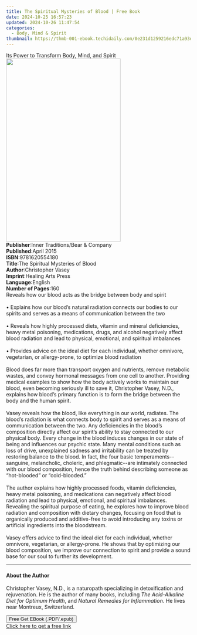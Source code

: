 ```yaml
---
title: The Spiritual Mysteries of Blood | Free Book
date: 2024-10-25 16:57:23
updated: 2024-10-26 11:47:54
categories:
  - Body, Mind & Spirit
thumbnail: https://thmb-001-ebook.techidaily.com/0e231d1259216edc71a93d6e73c5cd13ebd8b0f86722e0a5868713e6d56a99ef.jpg
---
```

<main id="book-container">
  <div class="flex flex-col">
    <div class="book-brief flex-1 py-6 px-4 sm:p-6 md:py-10 md:px-8">
      <!-- brief-->
      <div class="book-brief-main">
        Its Power to Transform Body, Mind, and Spirit
      </div>
    </div>
    <div
      class="book-meta-info flex-1 grid gap-4 col-start-1 col-end-3 row-start-1 sm:mb-6 sm:grid-cols-4 lg:gap-6 lg:col-start-2 lg:row-end-6 lg:row-span-6 lg:mb-0"
    >
      <div
        class="book-meta-info-left place-content-center mt-4 p-4 text-sm leading-6 col-start-2 col-span-2 dark:text-slate-400"
      >
        <img
          class="w-full h-500 object-cover rounded-lg sm:h-255 sm:col-span-2 lg:col-span-full"
          src="https://img-001-ebook.techidaily.com/cd6766323594de36e81a9e89d860267cf77f9a95a38927f71773c643e2ce02ba.jpg"
          alt=""
          width="312"
          height="500"
        />
      </div>
      <div
        class="book-meta-info-right mt-2 col-start-1 row-start-2 col-span-3 self-center"
      >
        <!-- meta data  -->
        <div class="flex flex-col px-4 md:px-8">
          <div class="flex-1">
            <strong>Publisher</strong>:<span class="px-2"
              >Inner Traditions/Bear &amp; Company</span
            >
          </div>
          <div class="flex-1">
            <strong>Published</strong>:<span class="px-2">April 2015</span>
          </div>
          <div class="flex-1">
            <strong>ISBN</strong>:<span class="px-2">9781620554180</span>
          </div>
          <div class="flex-1">
            <strong>Title</strong>:<span class="px-2"
              >The Spiritual Mysteries of Blood</span
            >
          </div>
          <div class="flex-1">
            <strong>Author</strong>:<span class="px-2">Christopher Vasey</span>
          </div>
          <div class="flex-1">
            <strong>Imprint</strong>:<span class="px-2"
              >Healing Arts Press</span
            >
          </div>
          <div class="flex-1">
            <strong>Language</strong>:<span class="px-2">English</span>
          </div>
          <div class="flex-1">
            <strong>Number of Pages</strong>:<span class="px-2">160</span>
          </div>
        </div>
      </div>
    </div>
    <div class="book-description flex-1 py-6 px-4 sm:p-6 md:py-10 md:px-8">
      <div class="book-description-main">
        <div accordion-content="" id="description">
          Reveals how our blood acts as the bridge between body and spirit
          <br />
          <br />• Explains how our blood’s natural radiation connects our bodies
          to our spirits and serves as a means of communication between the two
          <br />
          <br />• Reveals how highly processed diets, vitamin and mineral
          deficiencies, heavy metal poisoning, medications, drugs, and alcohol
          negatively affect blood radiation and lead to physical, emotional, and
          spiritual imbalances <br />
          <br />• Provides advice on the ideal diet for each individual, whether
          omnivore, vegetarian, or allergy-prone, to optimize blood radiation
          <br />
          <br />Blood does far more than transport oxygen and nutrients, remove
          metabolic wastes, and convey hormonal messages from one cell to
          another. Providing medical examples to show how the body actively
          works to maintain our blood, even becoming seriously ill to save it,
          Christopher Vasey, N.D., explains how blood’s primary function is to
          form the bridge between the body and the human spirit. <br />
          <br />Vasey reveals how the blood, like everything in our world,
          radiates. The blood’s radiation is what connects body to spirit and
          serves as a means of communication between the two. Any deficiencies
          in the blood’s composition directly affect our spirit’s ability to
          stay connected to our physical body. Every change in the blood induces
          changes in our state of being and influences our psychic state. Many
          mental conditions such as loss of drive, unexplained sadness and
          irritability can be treated by restoring balance to the blood. In
          fact, the four basic temperaments--sanguine, melancholic, choleric,
          and phlegmatic--are intimately connected with our blood composition,
          hence the truth behind describing someone as “hot-blooded” or
          “cold-blooded.” <br />
          <br />The author explains how highly processed foods, vitamin
          deficiencies, heavy metal poisoning, and medications can negatively
          affect blood radiation and lead to physical, emotional, and spiritual
          imbalances. Revealing the spiritual purpose of eating, he explores how
          to improve blood radiation and composition with dietary changes,
          focusing on food that is organically produced and additive-free to
          avoid introducing any toxins or artificial ingredients into the
          bloodstream. <br />
          <br />Vasey offers advice to find the ideal diet for each individual,
          whether omnivore, vegetarian, or allergy-prone. He shows that by
          optimizing our blood composition, we improve our connection to spirit
          and provide a sound base for our soul to further its development.
        </div>
        <div class="accordion-fader"></div>
      </div>
    </div>
    <div class="book-excerpts flex-1 py-6 px-4 sm:p-6 md:py-10 md:px-8">
      <!-- excerpts-->
      <div class="book-excerpts-main">
        <hr />
        <h4 class="placeholder placeholder-heading">
          <span>About the Author</span>
        </h4>
        <p>
          Christopher Vasey, N.D., is a naturopath specializing in
          detoxification and rejuvenation. He is the author of many books,
          including <i>The Acid-Alkaline Diet for Optimum Health</i>, and
          <i>Natural Remedies for Inflammation</i>. He lives near Montreux,
          Switzerland.
        </p>
      </div>
    </div>
    <div
      class="book-about-author flex-1 py-6 px-4 sm:p-6 md:py-10 md:px-8"
    ></div>
    <div class="book-free-get flex-1 py-6 px-4 sm:p-6 md:py-10 md:px-8">
      <button
        id="btn-free-get"
        class="bg-blue-500 hover:bg-blue-700 text-white font-bold py-2 px-4 rounded"
      >
        Free Get EBook (.PDF/.epub)
      </button>
      <div id="countdown-display" class="px-2 text-lg mt-2"></div>
      <a
        id="free-link"
        class="hidden bg-blue-500 hover:bg-blue-700 text-white font-bold py-2 px-4 rounded"
        href="https://www.ebooks.com/en-us/book/95782851/the-spiritual-mysteries-of-blood/christopher-vasey/"
        target="_blank"
        >Click here to get a free link</a
      >
    </div>
    <script>
      let countdownTime = 0;
      let countdownInterval = null;
      document
        .getElementById('btn-free-get')
        .addEventListener('click', startCountdown);
      function startCountdown() {
        countdownTime = new Date().getTime() + 60000 * 3;
        countdownInterval = setInterval(updateCountdown, 1000);
        document.getElementById('btn-free-get').disabled = true;
        document
          .getElementById('btn-free-get')
          .classList.add('bg-gray-500', 'cursor-not-allowed');
      }
      function updateCountdown() {
        let currentTime = new Date().getTime();
        let timeLeft = countdownTime - currentTime;
        let secondsLeft = Math.floor(timeLeft / 1000);
        document.getElementById('countdown-display').innerHTML =
          `Remaining time: ${secondsLeft} seconds.`;
        if (secondsLeft <= 0) {
          clearInterval(countdownInterval);
          document.getElementById('btn-free-get').classList.add('hidden');
          document.getElementById('free-link').classList.remove('hidden');
          document.getElementById('countdown-display').innerHTML = '';
        }
      }
    </script>
  </div>
</main>
